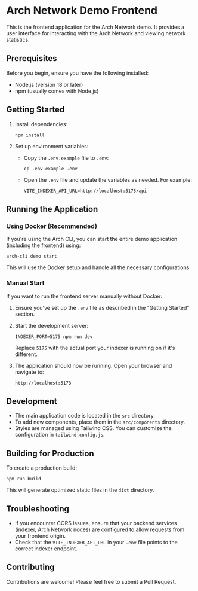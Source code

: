 # Arch Network Demo Frontend

This is the frontend application for the Arch Network demo. It provides a user interface for interacting with the Arch Network and viewing network statistics.

## Prerequisites

Before you begin, ensure you have the following installed:
- Node.js (version 18 or later)
- npm (usually comes with Node.js)

## Getting Started

1. Install dependencies:
   ```
   npm install
   ```

2. Set up environment variables:
   - Copy the `.env.example` file to `.env`:
     ```
     cp .env.example .env
     ```
   - Open the `.env` file and update the variables as needed. For example:
     ```
     VITE_INDEXER_API_URL=http://localhost:5175/api
     ```

## Running the Application

### Using Docker (Recommended)

If you're using the Arch CLI, you can start the entire demo application (including the frontend) using:

```
arch-cli demo start
```

This will use the Docker setup and handle all the necessary configurations.

### Manual Start

If you want to run the frontend server manually without Docker:

1. Ensure you've set up the `.env` file as described in the "Getting Started" section.

2. Start the development server:
   ```
   INDEXER_PORT=5175 npm run dev
   ```
   Replace `5175` with the actual port your indexer is running on if it's different.

3. The application should now be running. Open your browser and navigate to:
   ```
   http://localhost:5173
   ```

## Development

- The main application code is located in the `src` directory.
- To add new components, place them in the `src/components` directory.
- Styles are managed using Tailwind CSS. You can customize the configuration in `tailwind.config.js`.

## Building for Production

To create a production build:

```
npm run build
```

This will generate optimized static files in the `dist` directory.

## Troubleshooting

- If you encounter CORS issues, ensure that your backend services (indexer, Arch Network nodes) are configured to allow requests from your frontend origin.
- Check that the `VITE_INDEXER_API_URL` in your `.env` file points to the correct indexer endpoint.

## Contributing

Contributions are welcome! Please feel free to submit a Pull Request.